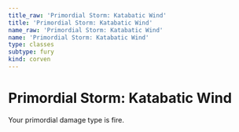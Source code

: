 ```yaml
---
title_raw: 'Primordial Storm: Katabatic Wind'
title: 'Primordial Storm: Katabatic Wind'
name_raw: 'Primordial Storm: Katabatic Wind'
name: 'Primordial Storm: Katabatic Wind'
type: classes
subtype: fury
kind: corven
---
```


# Primordial Storm: Katabatic Wind

Your primordial damage type is fire.
